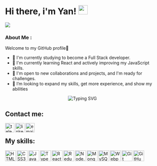 <div id="header"">
    <h1>
    Hi there, i'm Yan!
    <img src="https://media.giphy.com/media/hvRJCLFzcasrR4ia7z/giphy.gif" width="30px"/>
    </h1>
    <div>
        <a href="https://www.codewars.com/users/YanLozovskyi">
        <img src="https://www.codewars.com/users/YanLozovskyi/badges/small" />
        </a>
    </div>
</div>

### About Me :

Welcome to my GitHub profile💪

- 🔭 I'm currently studying to become a Full Stack developer.
- 🌱 I'm currently learning React and actively improving my JavaScript skills.
- 👯 I'm open to new collaborations and projects, and I'm ready for challenges.
- 🤔 I’m looking to expand my skills, get more experience, and show my abilities 

<p align="center">
    <img
    src="https://readme-typing-svg.herokuapp.com?font=Fira+Code&duration=5000&pause=500&color=00A42D&center=true&repeat=true&vCenter=true&width=650&lines=Coding+My+Way+to+Innovation."
    alt="Typing SVG"
    />
</p>

## Contact me:
[<img align="left" alt="telegram" width="30px" src="https://cdn-icons-png.flaticon.com/512/2111/2111646.png" />][Telegram]
[<img align="left" alt="linkedIn" width="30px" src="https://cdn-icons-png.flaticon.com/512/174/174857.png" />][LinkedIn]
[<img align="left" alt="email" width="30px" src="https://i.ibb.co/0Mr1ZMr/gmail.png" />][Email]

<br>

## My skills:
<img align="left" alt="HTML5" width="35px" src="https://cdn-icons-png.flaticon.com/512/1051/1051277.png" />
<img align="left" alt="CSS3" width="35px" src="https://cdn-icons-png.flaticon.com/512/732/732190.png" />
<img align="left" alt="JavaScript" width="35px" src="https://cdn-icons-png.flaticon.com/512/5968/5968292.png" />
<img align="left" alt="TypeScript" width="35px" src="https://cdn-icons-png.flaticon.com/512/5968/5968381.png" />
<img align="left" alt="ReactJS" width="35px" src="https://cdn-icons-png.flaticon.com/512/1183/1183621.png" />
<img align="left" alt="Redux" width="35px" src="https://i.ibb.co/0cj9MGy/redux.png" />
<img align="left" alt="Node.js" width="35px" src="https://cdn-icons-png.flaticon.com/512/919/919825.png" />
<img align="left" alt="MongoDB" width="35px" src="https://i.ibb.co/54yxf1R/mongodb.png" />
<img align="left" alt="MySQL" width="35px" src="https://i.ibb.co/jvtwpC4/mysql.png" />
<img align="left" alt="Webpack" width="35px" src="https://i.ibb.co/BBxMQQS/webpack.png" />
<img align="left" alt="Git" width="35px" src="https://cdn-icons-png.flaticon.com/512/2111/2111288.png" />
<img align="left" alt="GitHub" width="35px" src="https://cdn-icons-png.flaticon.com/512/733/733609.png" />

[Telegram]: https://t.me/Bizzy2517
[LinkedIn]: https://www.linkedin.com/in/yanlozovskyi/
[Email]: mailto:yanlozovskiy@gmail.com
